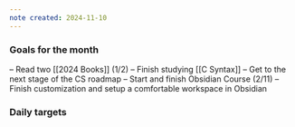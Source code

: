 ```yaml
---
note created: 2024-11-10
---
```

### Goals for the month

– Read two [[2024 Books]] (1/2)
– Finish studying [[C Syntax]]
– Get to the next stage of the CS roadmap
– Start and finish Obsidian Course (2/11)
– Finish customization and setup a comfortable workspace in Obsidian

### Daily targets

